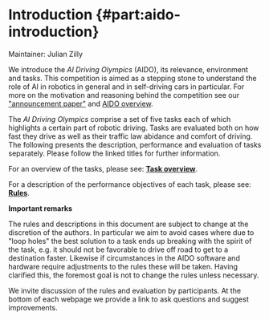 # Introduction {#part:aido-introduction}

Maintainer: Julian Zilly


We introduce the *AI Driving Olympics* (AIDO), its relevance, environment and tasks. This competition is aimed as a stepping stone to understand the role of AI in robotics in general and in self-driving cars in particular. For more on the motivation and reasoning behind the competition see our ["announcement paper"](https://drive.google.com/file/d/1bRERCWWt2k-zGO0f5kB8pDRAuRCrZ4Wv/view) and [AIDO overview](#aido-overview).


The *AI Driving Olympics* comprise a set of five tasks each of which highlights a certain part of robotic driving. Tasks are evaluated both on how fast they drive as well as their traffic law abidance and comfort of driving. The following presents the description, performance and evaluation of tasks separately. Please follow the linked titles for further information.

For an overview of the tasks, please see: [**Task overview**](#task_overview).

<!-- - talk about description - link, and which rules apply to each task

- talk about Rules

- talk about evaluation and fairness

- Embodied tasks
  - Lane following
  -

- Social tasks -->

For a description of the performance objectives of each task, please see: [**Rules**](#part:aido-rules).


<!-- TODO: needs link
For a summary of the evaluation of the performance, please see: [**Evaluation**](). -->









**Important remarks**

The rules and descriptions in this document are subject to change at the discretion of the authors. In particular we aim to avoid cases where due to "loop holes" the best solution to a task ends up breaking with the spirit of the task, e.g. it should not be favorable to drive off road to get to a destination faster. Likewise if circumstances in the AIDO software and hardware require adjustments to the rules these will be taken. Having clarified this, the foremost goal is not to change the rules unless necessary.

We invite discussion of the rules and evaluation by participants. At the bottom of each webpage we provide a link to ask questions and suggest improvements.
